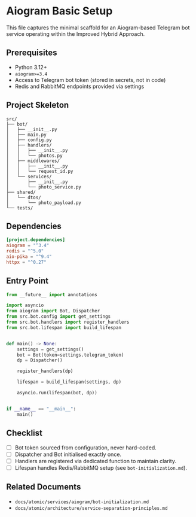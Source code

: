 # Aiogram Basic Setup

This file captures the minimal scaffold for an Aiogram-based Telegram bot service operating within the Improved Hybrid Approach.

## Prerequisites

- Python 3.12+
- `aiogram>=3.4`
- Access to Telegram bot token (stored in secrets, not in code)
- Redis and RabbitMQ endpoints provided via settings

## Project Skeleton

```
src/
├── bot/
│   ├── __init__.py
│   ├── main.py
│   ├── config.py
│   ├── handlers/
│   │   ├── __init__.py
│   │   └── photos.py
│   ├── middlewares/
│   │   ├── __init__.py
│   │   └── request_id.py
│   └── services/
│       ├── __init__.py
│       └── photo_service.py
├── shared/
│   └── dtos/
│       └── photo_payload.py
└── tests/
```

## Dependencies

```toml
[project.dependencies]
aiogram = "^3.4"
redis = "^5.0"
aio-pika = "^9.4"
httpx = "^0.27"
```

## Entry Point

```python
from __future__ import annotations

import asyncio
from aiogram import Bot, Dispatcher
from src.bot.config import get_settings
from src.bot.handlers import register_handlers
from src.bot.lifespan import build_lifespan


def main() -> None:
    settings = get_settings()
    bot = Bot(token=settings.telegram_token)
    dp = Dispatcher()

    register_handlers(dp)

    lifespan = build_lifespan(settings, dp)

    asyncio.run(lifespan(bot, dp))


if __name__ == "__main__":
    main()
```

## Checklist

- [ ] Bot token sourced from configuration, never hard-coded.
- [ ] Dispatcher and Bot initialised exactly once.
- [ ] Handlers are registered via dedicated function to maintain clarity.
- [ ] Lifespan handles Redis/RabbitMQ setup (see `bot-initialization.md`).

## Related Documents

- `docs/atomic/services/aiogram/bot-initialization.md`
- `docs/atomic/architecture/service-separation-principles.md`
